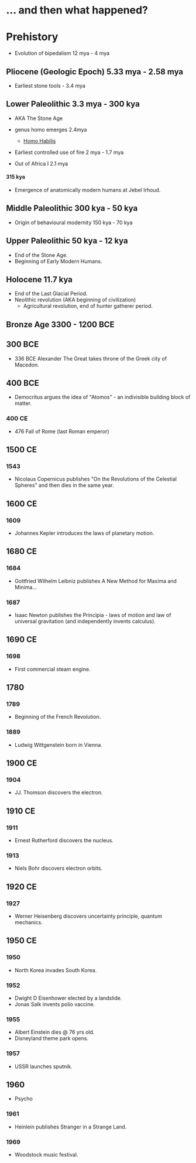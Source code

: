 # ... and then what happened?

# Prehistory

* Evolution of bipedalism 12 mya - 4 mya

## Pliocene (Geologic Epoch) 5.33 mya - 2.58 mya

* Earliest stone tools - 3.4 mya

## Lower Paleolithic 3.3 mya - 300 kya

* AKA The Stone Age

* genus homo emerges 2.4mya
  * [Homo Habilis](https://en.wikipedia.org/wiki/Homo_habilis)

* Earliest controlled use of fire 2 mya - 1.7 mya

* Out of Africa I 2.1 mya

#### 315 kya

* Emergence of anatomically modern humans at Jebel Irhoud.

## Middle Paleolithic 300 kya - 50 kya

* Origin of behavioural modernity 150 kya - 70 kya

## Upper Paleolithic 50 kya - 12 kya

* End of the Stone Age.
* Beginning of Early Modern Humans.

## Holocene 11.7 kya

* End of the Last Glacial Period.
* Neolithic revolution (AKA beginning of civilization)
   * Agricultural revolution, end of hunter gatherer period.

## Bronze Age 3300 - 1200 BCE

## 300 BCE

* 336 BCE Alexander The Great takes throne of the Greek city of Macedon.

## 400 BCE

* Democritus argues the idea of "Atomos" - an indivisible building block of matter.

### 400 CE

* 476 Fall of Rome (last Roman emperor)

## 1500 CE

### 1543

* Nicolaus Copernicus publishes "On the Revolutions of the Celestial Spheres" and then dies in the same year.

## 1600 CE

### 1609

* Johannes Kepler introduces the laws of planetary motion.

## 1680 CE

### 1684

* Gottfried Wilhelm Leibniz publishes A New Method for Maxima and Minima...

### 1687

* Isaac Newton publishes the Principia - laws of motion and law of universal gravitation (and independently invents calculus).

## 1690 CE

### 1698

* First commercial steam engine.

## 1780

### 1789

* Beginning of the French Revolution.

### 1889

* Ludwig Wittgenstein born in Vienna.

## 1900 CE

### 1904

* JJ. Thomson discovers the electron.

## 1910 CE

### 1911

* Ernest Rutherford discovers the nucleus.

### 1913

* Niels Bohr discovers electron orbits.

## 1920 CE

### 1927

* Werner Heisenberg discovers uncertainty principle, quantum mechanics.

## 1950 CE

### 1950

* North Korea invades South Korea.

### 1952

* Dwight D Eisenhower elected by a landslide.
* Jonas Salk invents polio vaccine.

### 1955
* Albert Einstein dies @ 76 yrs old.
* Disneyland theme park opens.

### 1957
* USSR launches sputnik.

## 1960
* Psycho

### 1961
* Heinlein publishes Stranger in a Strange Land.

### 1969
* Woodstock music festival.
